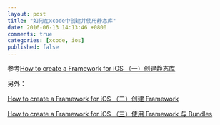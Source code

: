 ```yaml
---
layout: post
title: "如何在xcode中创建并使用静态库"
date: 2016-06-13 14:13:46 +0800
comments: true
categories: [xcode, ios]
published: false
---
```


参考[How to create a Framework for iOS （一）创建静态库](https://jkyin.me/how-to-create-a-framework-for-ios-chuang-jian-jing-tai-ku/)

另外：

[How to create a Framework for iOS （二）创建 Framework](https://jkyin.me/how-to-create-a-framework-for-ios-er-chuang-jian-framework/)

[How to create a Framework for iOS （三）使用 Framework 与 Bundles](https://jkyin.me/how-to-create-a-framework-for-ios-san-shi-yong-framework-yu-bundles/)
